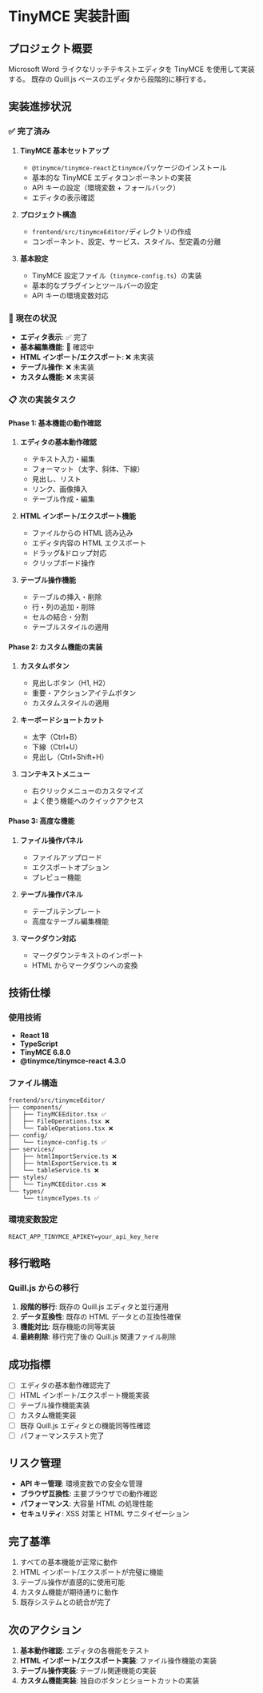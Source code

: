 # TinyMCE 実装計画

## プロジェクト概要

Microsoft Word ライクなリッチテキストエディタを TinyMCE を使用して実装する。
既存の Quill.js ベースのエディタから段階的に移行する。

## 実装進捗状況

### ✅ 完了済み

1. **TinyMCE 基本セットアップ**

   - `@tinymce/tinymce-react`と`tinymce`パッケージのインストール
   - 基本的な TinyMCE エディタコンポーネントの実装
   - API キーの設定（環境変数 + フォールバック）
   - エディタの表示確認

2. **プロジェクト構造**

   - `frontend/src/tinymceEditor/`ディレクトリの作成
   - コンポーネント、設定、サービス、スタイル、型定義の分離

3. **基本設定**
   - TinyMCE 設定ファイル（`tinymce-config.ts`）の実装
   - 基本的なプラグインとツールバーの設定
   - API キーの環境変数対応

### 🔄 現在の状況

- **エディタ表示**: ✅ 完了
- **基本編集機能**: 🔄 確認中
- **HTML インポート/エクスポート**: ❌ 未実装
- **テーブル操作**: ❌ 未実装
- **カスタム機能**: ❌ 未実装

### 📋 次の実装タスク

#### Phase 1: 基本機能の動作確認

1. **エディタの基本動作確認**

   - テキスト入力・編集
   - フォーマット（太字、斜体、下線）
   - 見出し、リスト
   - リンク、画像挿入
   - テーブル作成・編集

2. **HTML インポート/エクスポート機能**

   - ファイルからの HTML 読み込み
   - エディタ内容の HTML エクスポート
   - ドラッグ&ドロップ対応
   - クリップボード操作

3. **テーブル操作機能**
   - テーブルの挿入・削除
   - 行・列の追加・削除
   - セルの結合・分割
   - テーブルスタイルの適用

#### Phase 2: カスタム機能の実装

1. **カスタムボタン**

   - 見出しボタン（H1, H2）
   - 重要・アクションアイテムボタン
   - カスタムスタイルの適用

2. **キーボードショートカット**

   - 太字（Ctrl+B）
   - 下線（Ctrl+U）
   - 見出し（Ctrl+Shift+H）

3. **コンテキストメニュー**
   - 右クリックメニューのカスタマイズ
   - よく使う機能へのクイックアクセス

#### Phase 3: 高度な機能

1. **ファイル操作パネル**

   - ファイルアップロード
   - エクスポートオプション
   - プレビュー機能

2. **テーブル操作パネル**

   - テーブルテンプレート
   - 高度なテーブル編集機能

3. **マークダウン対応**
   - マークダウンテキストのインポート
   - HTML からマークダウンへの変換

## 技術仕様

### 使用技術

- **React 18**
- **TypeScript**
- **TinyMCE 6.8.0**
- **@tinymce/tinymce-react 4.3.0**

### ファイル構造

```
frontend/src/tinymceEditor/
├── components/
│   ├── TinyMCEEditor.tsx ✅
│   ├── FileOperations.tsx ❌
│   └── TableOperations.tsx ❌
├── config/
│   └── tinymce-config.ts ✅
├── services/
│   ├── htmlImportService.ts ❌
│   ├── htmlExportService.ts ❌
│   └── tableService.ts ❌
├── styles/
│   └── TinyMCEEditor.css ❌
└── types/
    └── tinymceTypes.ts ✅
```

### 環境変数設定

```env
REACT_APP_TINYMCE_APIKEY=your_api_key_here
```

## 移行戦略

### Quill.js からの移行

1. **段階的移行**: 既存の Quill.js エディタと並行運用
2. **データ互換性**: 既存の HTML データとの互換性確保
3. **機能対比**: 既存機能の同等実装
4. **最終削除**: 移行完了後の Quill.js 関連ファイル削除

## 成功指標

- [ ] エディタの基本動作確認完了
- [ ] HTML インポート/エクスポート機能実装
- [ ] テーブル操作機能実装
- [ ] カスタム機能実装
- [ ] 既存 Quill.js エディタとの機能同等性確認
- [ ] パフォーマンステスト完了

## リスク管理

- **API キー管理**: 環境変数での安全な管理
- **ブラウザ互換性**: 主要ブラウザでの動作確認
- **パフォーマンス**: 大容量 HTML の処理性能
- **セキュリティ**: XSS 対策と HTML サニタイゼーション

## 完了基準

1. すべての基本機能が正常に動作
2. HTML インポート/エクスポートが完璧に機能
3. テーブル操作が直感的に使用可能
4. カスタム機能が期待通りに動作
5. 既存システムとの統合が完了

## 次のアクション

1. **基本動作確認**: エディタの各機能をテスト
2. **HTML インポート/エクスポート実装**: ファイル操作機能の実装
3. **テーブル操作実装**: テーブル関連機能の実装
4. **カスタム機能実装**: 独自のボタンとショートカットの実装
